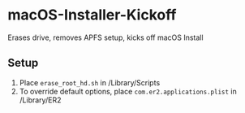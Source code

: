# macOS-Installer-Kickoff
Erases drive, removes APFS setup, kicks off macOS Install

## Setup
1. Place `erase_root_hd.sh` in /Library/Scripts
2. To override default options, place `com.er2.applications.plist` in /Library/ER2

